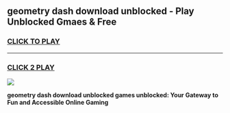 
## geometry dash download unblocked - Play Unblocked Gmaes & Free
<h3>
<a href="https://news.freeplayer.one?title=geometry_dash_download_unblocked&ref=16F">CLICK TO PLAY</a></h3>
<hr>

<h3>
<a href="https://news.freeplayer.one?title=geometry_dash_download_unblocked&ref=16F">CLICK 2 PLAY</a>
  
</h3>

<a href="https://news.freeplayer.one?title=geometry_dash_download_unblocked&ref=16F/"><img src="https://clearcache.store/games.png"></a>


**geometry dash download unblocked games unblocked: Your Gateway to Fun and Accessible Online Gaming**
